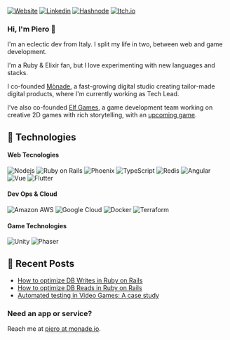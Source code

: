 [![Website](https://img.shields.io/badge/website-000000?style=for-the-badge&logo=About.me&logoColor=white)](https://monade.io/en/home/)
[![Linkedin](https://img.shields.io/badge/LinkedIn-0077B5?style=for-the-badge&logo=linkedin&logoColor=white)](https://www.linkedin.com/in/piero-dotti/)
[![Hashnode](https://img.shields.io/badge/Hashnode-2962FF?style=for-the-badge&logo=hashnode&logoColor=white)](https://devs.monade.io/)
[![Itch.io](https://img.shields.io/badge/Itch.io-da2c49?style=for-the-badge&logo=itch.io&logoColor=white)](https://progm.itch.io/)

### Hi, I'm Piero 👋
I'm an eclectic dev from Italy. I split my life in two, between web and game development.

I'm a Ruby & Elixir fan, but I love experimenting with new languages and stacks.

I co-founded [Mònade](https://monade.io/en/home/), a fast-growing digital studio creating tailor-made digital products, where I'm currently working as Tech Lead.

I've also co-founded [Elf Games](https://elfgames.com), a game development team working on creative 2D games with rich storytelling, with an [upcoming game](https://store.steampowered.com/app/1108000/Children_of_Silentown/).

## &#129520; Technologies

#### Web Tecnologies
![Nodejs](https://img.shields.io/badge/-Nodejs-black?style=flat-square&logo=Node.js)
![Ruby on Rails](https://img.shields.io/badge/Ruby_on_Rails-CC0000?style=flat-square&logo=ruby-on-rails&logoColor=white)
![Phoenix](https://img.shields.io/badge/Elixir-4B275F?style=flat-square&logo=elixir&logoColor=white)
![TypeScript](https://img.shields.io/badge/-TypeScript-007ACC?style=flat-square&logo=typescript&logoColor=white)
![Redis](https://img.shields.io/badge/-Redis-black?style=flat-square&logo=Redis)
![Angular](https://img.shields.io/badge/Angular-DD0031?style=flat-square&logo=angular&logoColor=white)
![Vue](https://img.shields.io/badge/Vue.js-35495E?style=flat-square&logo=vue.js&logoColor=4FC08D)
![Flutter](https://img.shields.io/badge/Flutter-02569B?style=flat-square&logo=flutter&logoColor=white)

#### Dev Ops & Cloud
![Amazon AWS](https://img.shields.io/badge/Amazon%20AWS-232F3E?style=flat-square&logo=amazon-aws&logoColor=orange)
![Google Cloud](https://img.shields.io/badge/Google%20Cloud-black?style=flat-square&logo=google-cloud)
![Docker](https://img.shields.io/badge/-Docker-black?style=flat-square&logo=docker)
![Terraform](https://img.shields.io/badge/-Terraform-black?style=flat-square&logo=terraform)

#### Game Technologies
![Unity](https://img.shields.io/badge/Unity-232F3E?style=flat-square&logo=Unity&logoColor=white)
![Phaser](https://img.shields.io/badge/Phaser-232F3E?style=flat-square&logo=Phaser&logoColor=azure)

## 📑 Recent Posts
* [How to optimize DB Writes in Ruby on Rails](https://devs.monade.io/how-to-optimize-db-writes-in-ruby-on-rails)
* [How to optimize DB Reads in Ruby on Rails](https://devs.monade.io/how-to-optimize-rails-db-reads-in-rails)
* [Automated testing in Video Games: A case study](https://elfgames.com/2019/06/25/automated-testing-in-video-games-a-case-study/)

### Need an app or service?
Reach me at [piero at monade.io](mailto:piero+github@monade.io).

<!--
**ProGM/ProGM** is a ✨ _special_ ✨ repository because its `README.md` (this file) appears on your GitHub profile.

Here are some ideas to get you started:

- 🔭 I’m currently working on ...
- 🌱 I’m currently learning ...
- 👯 I’m looking to collaborate on ...
- 🤔 I’m looking for help with ...
- 💬 Ask me about ...
- 📫 How to reach me: ...
- 😄 Pronouns: ...
- ⚡ Fun fact: ...
-->
